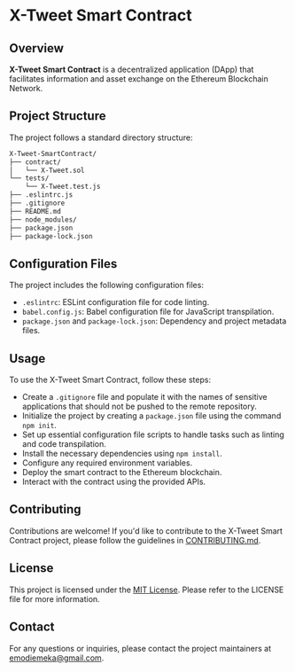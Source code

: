 # X-Tweet Smart Contract

## Overview
**X-Tweet Smart Contract** is a decentralized application (DApp) that facilitates information and asset exchange on the Ethereum Blockchain Network.

## Project Structure
The project follows a standard directory structure:
```bash
X-Tweet-SmartContract/
├── contract/
│   └── X-Tweet.sol
└── tests/
    └── X-Tweet.test.js
├── .eslintrc.js
├── .gitignore
├── README.md
├── node_modules/
├── package.json
├── package-lock.json
```

## Configuration Files
The project includes the following configuration files:

- `.eslintrc`: ESLint configuration file for code linting.
- `babel.config.js`: Babel configuration file for JavaScript transpilation.
- `package.json` and `package-lock.json`: Dependency and project metadata files.

## Usage
To use the X-Tweet Smart Contract, follow these steps:

- Create a `.gitignore` file and populate it with the names of sensitive applications that should not be pushed to the remote repository.
- Initialize the project by creating a `package.json` file using the command `npm init`.
- Set up essential configuration file scripts to handle tasks such as linting and code transpilation.
- Install the necessary dependencies using `npm install`.
- Configure any required environment variables.
- Deploy the smart contract to the Ethereum blockchain.
- Interact with the contract using the provided APIs.

## Contributing
Contributions are welcome! If you'd like to contribute to the X-Tweet Smart Contract project, please follow the guidelines in [CONTRIBUTING.md](link-to-contributing-file).

## License
This project is licensed under the [MIT License](link-to-license-file). Please refer to the LICENSE file for more information.

## Contact
For any questions or inquiries, please contact the project maintainers at [emodiemeka@gmail.com](mailto:emodiemeka@gmail.com.com).

